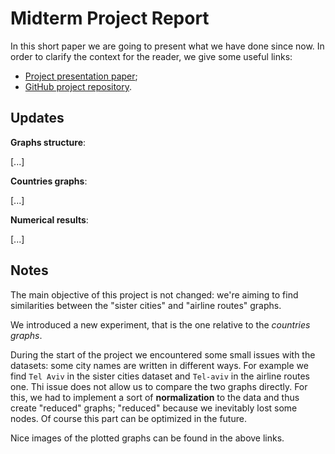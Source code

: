 # Midterm Project Report
In this short paper we are going to present what we have done since now.
In order to clarify the context for the reader, we give some useful links:

 -  [Project presentation paper](https://github.com/albertoursino/GraphsComparison/blob/main/README.md);
 - [GitHub project repository](https://github.com/albertoursino/GraphsComparison).

## Updates

**Graphs structure**:

[...]

**Countries graphs**:

[...]

**Numerical results**:

[...]

## **Notes**
The main objective of this project is not changed: we're aiming to find similarities between the "sister cities" and "airline routes" graphs.

We introduced a new experiment, that is the one relative to the *countries graphs*.

During the start of the project we encountered some small issues with the datasets: some city names are written in different ways.
For example we find `Tel Aviv` in the sister cities dataset and `Tel-aviv` in the airline routes one.
Thi issue does not allow us to compare the two graphs directly. For this, we had to implement a sort of **normalization** to the data and thus create "reduced" graphs; "reduced" because we inevitably lost some nodes. Of course this part can be optimized in the future.

Nice images of the plotted graphs can be found in the above links.



<!--stackedit_data:
eyJoaXN0b3J5IjpbLTk5NjAzMDEwNiwyMTAyNjc0Nzk0LC0yMD
cwNDc0MzI0LDE1MTgxMDE3NzQsLTE3NDUyNTg5NTMsMTY2NTY2
MjYwNF19
-->
